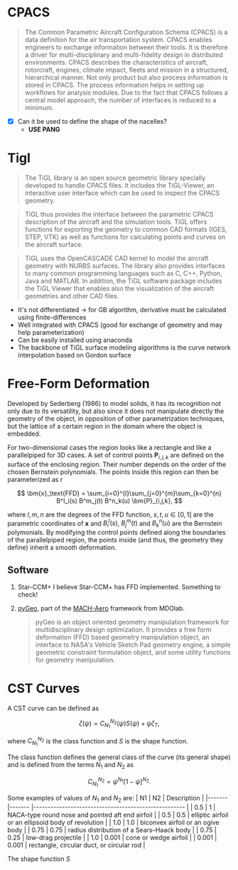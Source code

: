 # CPACS
> The Common Parametric Aircraft Configuration Schema (CPACS) is a data definition for the air transportation system. CPACS enables engineers to exchange information between their tools. It is therefore a driver for multi-disciplinary and multi-fidelity design in distributed environments. 
> CPACS describes the characteristics of aircraft, rotorcraft, engines, climate impact, fleets and mission in a structured, hierarchical manner. Not only product but also process information is stored in CPACS. The process information helps in setting up workflows for analysis modules. Due to the fact that CPACS follows a central model approach, the number of interfaces is reduced to a minimum. 

- [x] Can it be used to define the shape of the nacelles?
	- **USE PANG**

# Tigl
> The TiGL library is an open source geometric library specially developed to handle CPACS files. It includes the TiGL-Viewer, an interactive user interface which can be used to inspect the CPACS geometry. 

> TiGL thus provides the interface between the parametric CPACS description of the aircraft and the simulation tools. TiGL offers functions for exporting the geometry to common CAD formats (IGES, STEP, VTK) as well as functions for calculating points and curves on the aircraft surface.

> TiGL uses the OpenCASCADE CAD kernel to model the aircraft geometry with NURBS surfaces. The library also provides interfaces to many common programming languages such as C, C++, Python, Java and MATLAB. In addition, the TiGL software package includes the TiGL Viewer that enables also the visualization of the aircraft geometries and other CAD files. 

- It's not differentiated -> for GB algorithm, derivative must be calculated using finite-differences
- Well integrated with CPACS (good for exchange of geometry and may help parameterization)
- Can be easily installed using anaconda
- The backbone of TiGL surface modeling algorithms is the curve network interpolation based on Gordon surface

# Free-Form Deformation
Developed by Sederberg (1986) to model solids, it has its recognition not only due to its versatility, but also since it does not manipulate directly the geometry of the object, in opposition of other parametrization techniques, but the lattice of a certain region in the domain where the object is embedded. 

For two-dimensional cases the region looks like a rectangle and like a parallelpiped for 3D cases. A set of control points $\bm{P}_{i,j,k}$ are defined on the surface of the enclosing region. Their number depends on the order of the chosen Bernstein polynomials. The points inside this region can then be parameterized as r

$$
	\bm{x}_\text{FFD} = \sum_{i=0}^{l}\sum_{j=0}^{m}\sum_{k=0}^{n} B^l_i(s) B^m_j(t) B^n_k(u) \bm{P}_{i,j,k},
$$

where $l, m, n$ are the degrees of the FFD function, $s, t, u \in [0,1]$ are the parametric coordinates of $\bm{x}$ and $B^l_i(s)$, $B^m_j(t)$ and $B^n_k(u)$ are the Bernstein polymonials. By modifying the control points defined along the boundaries of the parallelpiped region, the points inside (and thus, the geometry they define) inherit a smooth deformation.

## Software
1. Star-CCM+
	I believe Star-CCM+ has FFD implemented. Something to check!
	
2. [pyGeo](https://github.com/mdolab/pygeo), part of the [MACH-Aero](https://github.com/mdolab/MACH-Aero) framework from MDOlab.
	> pyGeo is an object oriented geometry manipulation framework for multidisciplinary design optimization. It provides a free form deformation (FFD) based geometry manipulation object, an interface to NASA's Vehicle Sketch Pad geometry engine, a simple geometric constraint formulation object, and some utility functions for geometry manipulation.

# CST Curves

A CST curve can be defined as 

$$
\zeta(\psi) = C^{N_2}_{N_1}(\psi) S(\psi) + \psi \zeta_T,
$$

where $C^{N_2}_{N_1}$ is the class function and $S$ is the shape function. 

The class function defines the general class of the curve (its general shape) and is defined from the terms $N_1$ and $N_2$ as

$$
C^{N_2}_{N_1} = \psi^{N_1}[1-\psi]^{N_2}.
$$

Some examples of values of $N_1$ and $N_2$ are:
| N1    	| N2    	| Description                                         	|
|-------	|-------	|-----------------------------------------------------	|
| 0.5   	| 1     	| NACA-type round nose and pointed aft end airfoil    	|
| 0.5   	| 0.5   	| elliptic airfoil or an ellipsoid body of revolution 	|
| 1.0   	| 1.0   	| biconvex airfoil or an ogive body                   	|
| 0.75  	| 0.75  	| radius distribution of a Sears–Haack body           	|
| 0.75  	| 0.25  	| low-drag projectile                                 	|
| 1.0   	| 0.001 	| cone or wedge airfoil                               	|
| 0.001 	| 0.001 	| rectangle, circular duct, or circular rod           	|


The shape function $S$ 